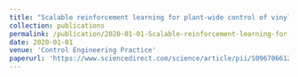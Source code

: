 ```yaml
---
title: "Scalable reinforcement learning for plant-wide control of vinyl acetate monomer process"
collection: publications
permalink: /publication/2020-01-01-Scalable-reinforcement-learning-for-plant-wide-control-of-vinyl-acetate-monomer-process
date: 2020-01-01
venue: 'Control Engineering Practice'  
paperurl: 'https://www.sciencedirect.com/science/article/pii/S0967066120300186'  
---
```


